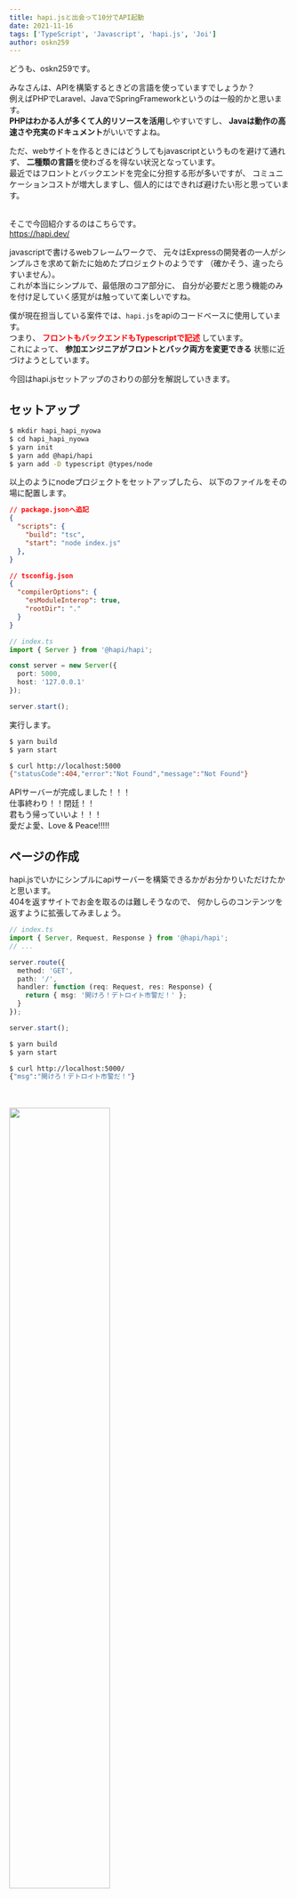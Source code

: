 ```yaml
---
title: hapi.jsと出会って10分でAPI起動
date: 2021-11-16
tags: ['TypeScript', 'Javascript', 'hapi.js', 'Joi']
author: oskn259
---
```


どうも、oskn259です。  

みなさんは、APIを構築するときどの言語を使っていますでしょうか？  
例えばPHPでLaravel、JavaでSpringFrameworkというのは一般的かと思います。  
**PHPはわかる人が多くて人的リソースを活用**しやすいですし、
**Javaは動作の高速さや充実のドキュメント**がいいですよね。  

ただ、webサイトを作るときにはどうしてもjavascriptというものを避けて通れず、
**二種類の言語**を使わざるを得ない状況となっています。  
最近ではフロントとバックエンドを完全に分担する形が多いですが、
コミュニケーションコストが増大しますし、個人的にはできれば避けたい形と思っています。  
<br/>

そこで今回紹介するのはこちらです。  
https://hapi.dev/

javascriptで書けるwebフレームワークで、
元々はExpressの開発者の一人がシンプルさを求めて新たに始めたプロジェクトのようです
（確かそう、違ったらすいません）。  
これが本当にシンプルで、最低限のコア部分に、
自分が必要だと思う機能のみを付け足していく感覚がは触っていて楽しいですね。  

僕が現在担当している案件では、`hapi.js`をapiのコードベースに使用しています。  
つまり、
<span style="color: #ff0000; font-weight: bold;">
フロントもバックエンドもTypescriptで記述
</span>
しています。  
これによって、 **参加エンジニアがフロントとバック両方を変更できる**
状態に近づけようとしています。  

今回はhapi.jsセットアップのさわりの部分を解説していきます。  


## セットアップ
```sh
$ mkdir hapi_hapi_nyowa
$ cd hapi_hapi_nyowa
$ yarn init
$ yarn add @hapi/hapi
$ yarn add -D typescript @types/node
```
以上のようにnodeプロジェクトをセットアップしたら、
以下のファイルをその場に配置します。  

```json
// package.jsonへ追記
{
  "scripts": {
    "build": "tsc",
    "start": "node index.js"
  },
}
```

```json
// tsconfig.json
{
  "compilerOptions": {
    "esModuleInterop": true,
    "rootDir": "."
  }
}
```

```ts
// index.ts
import { Server } from '@hapi/hapi';

const server = new Server({
  port: 5000,
  host: '127.0.0.1'
});

server.start();
```

実行します。  
```sh
$ yarn build
$ yarn start
```

```sh
$ curl http://localhost:5000
{"statusCode":404,"error":"Not Found","message":"Not Found"}
```

APIサーバーが完成しました！！！  
仕事終わり！！閉廷！！  
君もう帰っていいよ！！！  
愛だよ愛、Love & Peace!!!!!



## ページの作成
hapi.jsでいかにシンプルにapiサーバーを構築できるかがお分かりいただけたかと思います。  
404を返すサイトでお金を取るのは難しそうなので、
何かしらのコンテンツを返すように拡張してみましょう。  

```ts
// index.ts
import { Server, Request, Response } from '@hapi/hapi';
// ...

server.route({
  method: 'GET',
  path: '/',
  handler: function (req: Request, res: Response) {
    return { msg: '開けろ！デトロイト市警だ！' };
  }
});

server.start();
```

```sh
$ yarn build
$ yarn start
```

```sh
$ curl http://localhost:5000/ 
{"msg":"開けろ！デトロイト市警だ！"}
```
<br/>
<br/>

<img width="60%" src="kantan.jpg">    
<br/>
<span style="font-style: italic;">
fig.1 ね？簡単でしょ？
</span>  

いかがでしょうか？  
ここまで、APIサーバーを起動するという目的以外の余計な記述をほぼしていません。  
hapi.jsに限らず、このように **目的に集中できるフレームワーク**は僕は好きですね。  


## 充実のバリデーション
ページの追加もとっても簡単に完了しました。  
これだけで終わるのも寂しいので、個人的に便利だと思っている機能を一つ紹介しましょう。  

```sh
$ yarn add joi
```

```ts
// index.ts
import Joi from 'joi';

// ...

server.route({
  method: 'GET',
  path: '/',
  handler: function (req: Request, res: Response) {
    // @ts-ignore
    const speaker = req.query.speaker;
    return { msg: `${speaker}: 開けろ！デトロイト市警だ！` };
  },
  options: {
    validate: {
      query: Joi.object({
        speaker: Joi.string().required(),
      }),
    },
    response: {
      schema: Joi.object({
        msg: Joi.string().required(),
      }),
      sample: 100,
    }
  }
});

server.start();
```

```sh
$ yarn build
$ yarn start
```

```sh
$ curl http://localhost:5000/ 
{"statusCode":400,"error":"Bad Request","message":"Invalid request query input"}
```

はい、弾かれましたね。  
なんと、上記の`options`部分の追記だけでクエリのバリデーションが行われるようになり、
クエリが空のリクエストを弾いているのです！

クエリを正しく付与して再度アクセスしてみましょう。  

```sh
$ curl http://localhost:5000/?speaker=Cona
{"msg":"Cona: 開けろ！デトロイト市警だ！"}
```
<br/>
<br/>
<br/>

<span style="color: #ff0000; font-weight: bold; font-size: 1.8em">
開けろ！デトロイト市警だ！
</span>  
<br/>
<br/>
<br/>

ちなみにお察しの方も居るかもしれませんが、
リクエストだけでなく **レスポンスにもバリデーション**をかけることができます。  
意図的にレスポンスをおかしな値にして試してみましょう。  

```ts
// index.ts
// ...
    // @ts-ignore
    const speaker = req.query.speaker;
    return { msg: { 'open_up': 'Detroit_Police' } };
// ...
```

```sh
$ yarn build
$ yarn start
```

```sh
$ curl http://localhost:5000/?speaker=Cona
{"statusCode":500,"error":"Internal Server Error","message":"An internal server error occurred"}
```

このように、**期待するスキーマと実際のレスポンスが異なる場合は500を返す**という動作をとります。  
バリデーション機能は、以下のような面で僕の開発にとても役立っています。  

* ロジックの設計ミスで思わぬ情報を返してしまうおそれがない
* 外部からの攻撃によって意図しない情報を返却してしまうリスクを減らせる
* **バグの早期発見に役立つ**
  - 特にこれは頻繁に体感します
  - DevOpsの一環とも言えますね



## バリデーターJoi
サラッと通過しましたが、リクエストやレスポンスのスキーマをチェックするために`Joi`というライブラリを使用しています。  
これがとても表現力の高いバリデーターで、
表現できなくて困るという事態に僕はまだなっていません。  

例えばこんな感じで値やオブジェクトの型をチェックすることができます。  
非常に便利で、DBやネットワーク経由で取得した値のバリデーションにも使用しています。  

```ts
cosnt validator = Joi.object({
  greeting: Joi.string().valid('やぁダニエル', '君を助けにきたんだ').require(),
  isHaveGun: Joi.boolean().require(),
  stressLevel: Joi.number().min(0).max(100).require(),
});

const result = validator.validate(android);

if (result.error === underined) {
  console.log('コナーです');
}
```
<br/>

<img width="80%" src="akero.jpg">    
<br/>
<span style="font-style: italic;">
fig.2 キレる若者
</span>  


## まとめ
今回はhapi.jsの簡単な導入と、Joiを使ったバリデーションを紹介しました。  
hapi.jsのこうした点を感じてもらえれば嬉しいです。  

* とにかくシンプル
* Joiと連携した強力なバリデーション機能

こうしたシンプルなコアをベースに、オプショナルに記述できる機能や多数のプラグインが存在しており、
**実際のサービス構築にも十分耐えうる**機能を有しています。  
僕が思う良いところはまだ紹介しきれていないので、また別の記事で書きたいと思っています。  

モノリシックなフレームワークの、体系化された集合知をそのまま活かせる雰囲気も良いですが、
自分になじむようカスタマイズされたコードベースでの開発もなかなか良いものですよ。  
